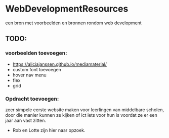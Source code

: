 # WebDevelopmentResources
 een bron met voorbeelden en bronnen rondom web development


## TODO:
### voorbeelden toevoegen:

- https://aliciajanssen.github.io/mediamaterial/
- custom font toevoegen
- hover nav menu
- flex
- grid




### Opdracht toevoegen:

zeer simpele eerste website maken voor leerlingen van middelbare scholen, door die manier kunnen ze kijken of ict iets voor hun is voordat ze er een jaar aan vast zitten. 
- Rob en Lotte zijn hier naar opzoek.